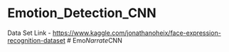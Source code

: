 # Emotion_Detection_CNN

Data Set Link - https://www.kaggle.com/jonathanoheix/face-expression-recognition-dataset
#   E m o _ N a r r a t e _ C N N  
 